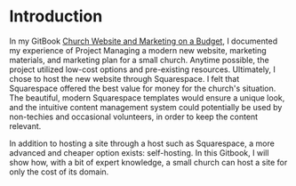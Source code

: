 # Introduction

In my GitBook [Church Website and Marketing on a Budget](http://katherinemichel.gitbooks.io/church-website-and-marketing-on-a-budget/details), I documented my experience of Project Managing a modern new website, marketing materials, and marketing plan for a small church. Anytime possible, the project utilized low-cost options and pre-existing resources. Ultimately, I chose to host the new website through Squarespace. I felt that Squarespace offered the best value for money for the church's situation. The beautiful, modern Squarespace templates would ensure a unique look, and the intuitive content management system could potentially be used by non-techies and occasional volunteers, in order to keep the content relevant.

In addition to hosting a site through a host such as Squarespace, a more advanced and cheaper option exists: self-hosting. In this Gitbook, I will show how, with a bit of expert knowledge, a small church can host a site for only the cost of its domain. 




